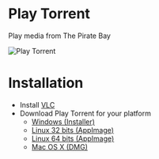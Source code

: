 # Play Torrent
Play media from The Pirate Bay

![Play Torrent](https://raw.githubusercontent.com/samuelnovaes/play-torrent/master/assets/screenshot.png)

# Installation

- Install [VLC](https://www.videolan.org/vlc)
- Download Play Torrent for your platform
	- [Windows (Installer)](https://github.com/samuelnovaes/play-torrent/releases/download/v1.0/play-torrent.exe)
	- [Linux 32 bits (AppImage)](https://github.com/samuelnovaes/play-torrent/releases/download/v1.0/play-torrent-32.AppImage)
	- [Linux 64 bits (AppImage)](https://github.com/samuelnovaes/play-torrent/releases/download/v1.0/play-torrent-64.AppImage)
	- [Mac OS X (DMG)](https://github.com/samuelnovaes/play-torrent/releases/download/v1.0/play-torrent.dmg)
